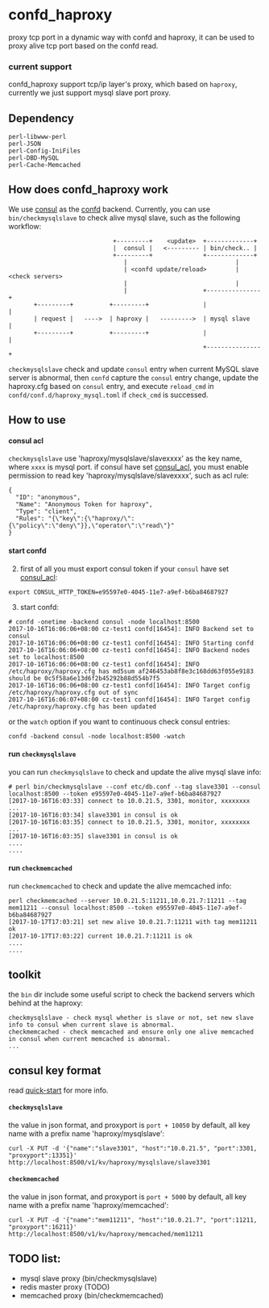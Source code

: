 # confd_haproxy

proxy tcp port in a dynamic way with confd and haproxy, it can be used to proxy alive tcp port based on the confd read.

### current support

confd_haproxy support tcp/ip layer's proxy, which based on `haproxy`, currently we just support mysql slave port proxy. 

## Dependency

```
perl-libwww-perl
perl-JSON
perl-Config-IniFiles
perl-DBD-MySQL
perl-Cache-Memcached
```

## How does confd_haproxy work

We use [consul](https://github.com/hashicorp/consul) as the [confd](https://github.com/kelseyhightower/confd) backend. Currently, you can use `bin/checkmysqlslave` to check alive mysql slave, such as the following workflow: 
```
                             +---------+    <update>  +-------------+
                             |  consul |   <--------- | bin/check.. |
                             +---------+              +-------------+
                                |                              |
                                | <confd update/reload>        | <check servers> 
                                |                              |
                                |                     +---------------+
       +---------+          +---------+               |               |
       | request |   ---->  | haproxy |   --------->  | mysql slave   |
       +---------+          +---------+               |               |
                                                      +---------------+
```

`checkmysqlslave` check and update `consul` entry when current MySQL slave server is abnormal, then `confd` capture the `consul` entry change, update the haproxy.cfg based on `consul` entry, and execute `reload_cmd` in `confd/conf.d/haproxy_mysql.toml` if `check_cmd` is successed.

## How to use

#### consul acl

`checkmysqlslave` use 'haproxy/mysqlslave/slavexxxx' as the key name, where `xxxx` is mysql port. if consul have set [consul_acl](https://www.consul.io/api/acl.html), you must enable permission to read key 'haproxy/mysqlslave/slavexxxx', such as acl rule:
```
{
  "ID": "anonymous",
  "Name": "Anonymous Token for haproxy",
  "Type": "client",
  "Rules": "{\"key\":{\"haproxy/\":{\"policy\":\"deny\"}},\"operator\":\"read\"}"
}
```

#### start confd

2. first of all you must export consul token if your `consul` have set [consul_acl](https://www.consul.io/api/acl.html):
```
export CONSUL_HTTP_TOKEN=e95597e0-4045-11e7-a9ef-b6ba84687927
```

3. start confd:
```
# confd -onetime -backend consul -node localhost:8500
2017-10-16T16:06:06+08:00 cz-test1 confd[16454]: INFO Backend set to consul
2017-10-16T16:06:06+08:00 cz-test1 confd[16454]: INFO Starting confd
2017-10-16T16:06:06+08:00 cz-test1 confd[16454]: INFO Backend nodes set to localhost:8500
2017-10-16T16:06:06+08:00 cz-test1 confd[16454]: INFO /etc/haproxy/haproxy.cfg has md5sum af246453ab8f8e3c168dd63f055e9183 should be 0c5f58a6e13d6f2b45292b88d554b7f5
2017-10-16T16:06:06+08:00 cz-test1 confd[16454]: INFO Target config /etc/haproxy/haproxy.cfg out of sync
2017-10-16T16:06:07+08:00 cz-test1 confd[16454]: INFO Target config /etc/haproxy/haproxy.cfg has been updated
```
or the `watch` option if you want to continuous check consul entries:
```
confd -backend consul -node localhost:8500 -watch
```

#### run `checkmysqlslave`

you can run `checkmysqlslave` to check and update the alive mysql slave info:
```
# perl bin/checkmysqlslave --conf etc/db.conf --tag slave3301 --consul localhost:8500 --token e95597e0-4045-11e7-a9ef-b6ba84687927
[2017-10-16T16:03:33] connect to 10.0.21.5, 3301, monitor, xxxxxxxx ...
[2017-10-16T16:03:34] slave3301 in consul is ok
[2017-10-16T16:03:35] connect to 10.0.21.5, 3301, monitor, xxxxxxxx ...
[2017-10-16T16:03:35] slave3301 in consul is ok
....
....
```

#### run `checkmemcached`

run `checkmemcached` to check and update the alive memcached info:
```
perl checkmemcached --server 10.0.21.5:11211,10.0.21.7:11211 --tag mem11211 --consul localhost:8500 --token e95597e0-4045-11e7-a9ef-b6ba84687927
[2017-10-17T17:03:21] set new alive 10.0.21.7:11211 with tag mem11211 ok
[2017-10-17T17:03:22] current 10.0.21.7:11211 is ok
....
....
```


## toolkit

the `bin` dir include some useful script to check the backend servers which behind at the haproxy:
```
checkmysqlslave - check mysql whether is slave or not, set new slave info to consul when current slave is abnormal.
checkmemcached - check memcached and ensure only one alive memcached in consul when current memcached is abnormal.
...
```

## consul key format

read [quick-start](https://github.com/kelseyhightower/confd/blob/master/docs/quick-start-guide.md) for more info.

#### `checkmysqlslave`

the value in json format, and proxyport is `port + 10050` by default, all key name with a prefix name 'haproxy/mysqlslave':
```
curl -X PUT -d '{"name":"slave3301", "host":"10.0.21.5", "port":3301, "proxyport":13351}' http://localhost:8500/v1/kv/haproxy/mysqlslave/slave3301
```

#### `checkmemcached`

the value in json format, and proxyport is `port + 5000` by default, all key name with a prefix name 'haproxy/memcached':
```
curl -X PUT -d '{"name":"mem11211", "host":"10.0.21.7", "port":11211, "proxyport":16211}' http://localhost:8500/v1/kv/haproxy/memcached/mem11211
```

## TODO list:

  * mysql slave proxy (bin/checkmysqlslave)
  * redis master proxy (TODO)
  * memcached proxy (bin/checkmemcached)

